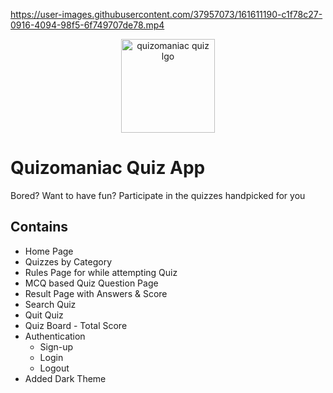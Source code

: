 

https://user-images.githubusercontent.com/37957073/161611190-c1f78c27-0916-4094-98f5-6f749707de78.mp4

<div align="center">
<img alt="quizomaniac quiz lgo" src="./public/favicon.ico" width="150px" height="150px" />
</div>

# Quizomaniac Quiz App

Bored? Want to have fun? Participate in the quizzes handpicked for you

## Contains

- Home Page
- Quizzes by Category
- Rules Page for while attempting Quiz
- MCQ based Quiz Question Page
- Result Page with Answers & Score
- Search Quiz
- Quit Quiz
- Quiz Board - Total Score
- Authentication
   - Sign-up
   - Login
   - Logout
- Added Dark Theme
